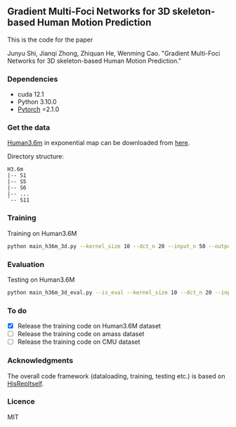 ## Gradient Multi-Foci Networks for 3D skeleton-based Human Motion Prediction
This is the code for the paper

Junyu Shi, Jianqi Zhong, Zhiquan He, Wenming Cao. 
"Gradient Multi-Foci Networks for 3D skeleton-based Human Motion Prediction." 

### Dependencies

* cuda 12.1
* Python 3.10.0
* [Pytorch](https://github.com/pytorch/pytorch) =2.1.0

### Get the data

[Human3.6m](http://vision.imar.ro/human3.6m/description.php) in exponential map can be downloaded from [here](http://www.cs.stanford.edu/people/ashesh/h3.6m.zip).

Directory structure: 
```shell script
H3.6m
|-- S1
|-- S5
|-- S6
|-- ...
`-- S11
```

### Training
Training on Human3.6M
```bash
python main_h36m_3d.py --kernel_size 10 --dct_n 20 --input_n 50 --output_n 10 --skip_rate 1 --batch_size 32 --test_batch_size 256 --in_features 66 --lr 0.001 --dev cuda:0 --data_dir [PATH TO DATA]
```

### Evaluation
Testing on Human3.6M
```bash
python main_h36m_3d_eval.py --is_eval --kernel_size 10 --dct_n 20 --input_n 50 --output_n 10 --skip_rate 1 --test_batch_size 256 --in_features 66 --ckpt [PATH TO CKPT] --dev cuda:0 --data_dir [PATH TO DATA]
```

### To do
- [x] Release the training code on Human3.6M dataset
- [ ] Release the training code on amass dataset
- [ ] Release the training code on CMU dataset

### Acknowledgments
The overall code framework (dataloading, training, testing etc.) is based on [HisRepItself](https://github.com/wei-mao-2019/HisRepItself). 

### Licence
MIT
